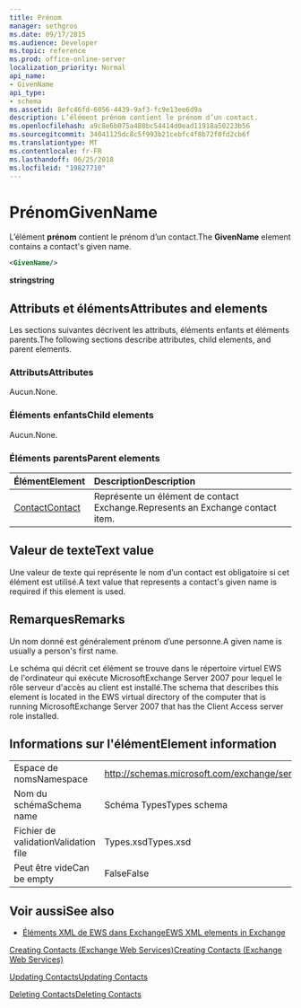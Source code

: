 ```yaml
---
title: Prénom
manager: sethgros
ms.date: 09/17/2015
ms.audience: Developer
ms.topic: reference
ms.prod: office-online-server
localization_priority: Normal
api_name:
- GivenName
api_type:
- schema
ms.assetid: 8efc46fd-6056-4439-9af3-fc9e13ee6d9a
description: L’élément prénom contient le prénom d’un contact.
ms.openlocfilehash: a9c8e6b075a480bc54414d0ead11918a50223b56
ms.sourcegitcommit: 34041125dc8c5f993b21cebfc4f8b72f0fd2cb6f
ms.translationtype: MT
ms.contentlocale: fr-FR
ms.lasthandoff: 06/25/2018
ms.locfileid: "19827710"
---
```

# <a name="givenname"></a><span data-ttu-id="09a94-103">Prénom</span><span class="sxs-lookup"><span data-stu-id="09a94-103">GivenName</span></span>

<span data-ttu-id="09a94-104">L’élément **prénom** contient le prénom d’un contact.</span><span class="sxs-lookup"><span data-stu-id="09a94-104">The **GivenName** element contains a contact's given name.</span></span> 
  
```xml
<GivenName/>
```

 <span data-ttu-id="09a94-105">**string**</span><span class="sxs-lookup"><span data-stu-id="09a94-105">**string**</span></span>
## <a name="attributes-and-elements"></a><span data-ttu-id="09a94-106">Attributs et éléments</span><span class="sxs-lookup"><span data-stu-id="09a94-106">Attributes and elements</span></span>

<span data-ttu-id="09a94-107">Les sections suivantes décrivent les attributs, éléments enfants et éléments parents.</span><span class="sxs-lookup"><span data-stu-id="09a94-107">The following sections describe attributes, child elements, and parent elements.</span></span>
  
### <a name="attributes"></a><span data-ttu-id="09a94-108">Attributs</span><span class="sxs-lookup"><span data-stu-id="09a94-108">Attributes</span></span>

<span data-ttu-id="09a94-109">Aucun.</span><span class="sxs-lookup"><span data-stu-id="09a94-109">None.</span></span>
  
### <a name="child-elements"></a><span data-ttu-id="09a94-110">Éléments enfants</span><span class="sxs-lookup"><span data-stu-id="09a94-110">Child elements</span></span>

<span data-ttu-id="09a94-111">Aucun.</span><span class="sxs-lookup"><span data-stu-id="09a94-111">None.</span></span>
  
### <a name="parent-elements"></a><span data-ttu-id="09a94-112">Éléments parents</span><span class="sxs-lookup"><span data-stu-id="09a94-112">Parent elements</span></span>

|<span data-ttu-id="09a94-113">**Élément**</span><span class="sxs-lookup"><span data-stu-id="09a94-113">**Element**</span></span>|<span data-ttu-id="09a94-114">**Description**</span><span class="sxs-lookup"><span data-stu-id="09a94-114">**Description**</span></span>|
|:-----|:-----|
|[<span data-ttu-id="09a94-115">Contact</span><span class="sxs-lookup"><span data-stu-id="09a94-115">Contact</span></span>](contact.md) <br/> |<span data-ttu-id="09a94-116">Représente un élément de contact Exchange.</span><span class="sxs-lookup"><span data-stu-id="09a94-116">Represents an Exchange contact item.</span></span>  <br/> |
   
## <a name="text-value"></a><span data-ttu-id="09a94-117">Valeur de texte</span><span class="sxs-lookup"><span data-stu-id="09a94-117">Text value</span></span>

<span data-ttu-id="09a94-118">Une valeur de texte qui représente le nom d’un contact est obligatoire si cet élément est utilisé.</span><span class="sxs-lookup"><span data-stu-id="09a94-118">A text value that represents a contact's given name is required if this element is used.</span></span>
  
## <a name="remarks"></a><span data-ttu-id="09a94-119">Remarques</span><span class="sxs-lookup"><span data-stu-id="09a94-119">Remarks</span></span>

<span data-ttu-id="09a94-120">Un nom donné est généralement prénom d’une personne.</span><span class="sxs-lookup"><span data-stu-id="09a94-120">A given name is usually a person's first name.</span></span>
  
<span data-ttu-id="09a94-121">Le schéma qui décrit cet élément se trouve dans le répertoire virtuel EWS de l'ordinateur qui exécute MicrosoftExchange Server 2007 pour lequel le rôle serveur d'accès au client est installé.</span><span class="sxs-lookup"><span data-stu-id="09a94-121">The schema that describes this element is located in the EWS virtual directory of the computer that is running MicrosoftExchange Server 2007 that has the Client Access server role installed.</span></span>
  
## <a name="element-information"></a><span data-ttu-id="09a94-122">Informations sur l'élément</span><span class="sxs-lookup"><span data-stu-id="09a94-122">Element information</span></span>

|||
|:-----|:-----|
|<span data-ttu-id="09a94-123">Espace de noms</span><span class="sxs-lookup"><span data-stu-id="09a94-123">Namespace</span></span>  <br/> |http://schemas.microsoft.com/exchange/services/2006/types  <br/> |
|<span data-ttu-id="09a94-124">Nom du schéma</span><span class="sxs-lookup"><span data-stu-id="09a94-124">Schema name</span></span>  <br/> |<span data-ttu-id="09a94-125">Schéma Types</span><span class="sxs-lookup"><span data-stu-id="09a94-125">Types schema</span></span>  <br/> |
|<span data-ttu-id="09a94-126">Fichier de validation</span><span class="sxs-lookup"><span data-stu-id="09a94-126">Validation file</span></span>  <br/> |<span data-ttu-id="09a94-127">Types.xsd</span><span class="sxs-lookup"><span data-stu-id="09a94-127">Types.xsd</span></span>  <br/> |
|<span data-ttu-id="09a94-128">Peut être vide</span><span class="sxs-lookup"><span data-stu-id="09a94-128">Can be empty</span></span>  <br/> |<span data-ttu-id="09a94-129">False</span><span class="sxs-lookup"><span data-stu-id="09a94-129">False</span></span>  <br/> |
   
## <a name="see-also"></a><span data-ttu-id="09a94-130">Voir aussi</span><span class="sxs-lookup"><span data-stu-id="09a94-130">See also</span></span>



- [<span data-ttu-id="09a94-131">Éléments XML de EWS dans Exchange</span><span class="sxs-lookup"><span data-stu-id="09a94-131">EWS XML elements in Exchange</span></span>](ews-xml-elements-in-exchange.md)


[<span data-ttu-id="09a94-132">Creating Contacts (Exchange Web Services)</span><span class="sxs-lookup"><span data-stu-id="09a94-132">Creating Contacts (Exchange Web Services)</span></span>](http://msdn.microsoft.com/library/4845917e-70d1-481c-bbd7-011ec6571789%28Office.15%29.aspx)
  
[<span data-ttu-id="09a94-133">Updating Contacts</span><span class="sxs-lookup"><span data-stu-id="09a94-133">Updating Contacts</span></span>](http://msdn.microsoft.com/library/9a865953-b94a-4229-b632-2dee433314be%28Office.15%29.aspx)
  
[<span data-ttu-id="09a94-134">Deleting Contacts</span><span class="sxs-lookup"><span data-stu-id="09a94-134">Deleting Contacts</span></span>](http://msdn.microsoft.com/library/fcc3dc84-cd3e-455e-a1a7-ae6921c9b588%28Office.15%29.aspx)

